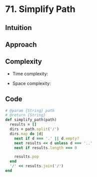 # 71. Simplify Path

## Intuition

## Approach
<!-- Describe your approach to solving the problem. -->

## Complexity

- Time complexity:
<!-- Add your time complexity here, e.g. $$O(n)$$ -->

- Space complexity:
<!-- Add your space complexity here, e.g. $$O(n)$$ -->

## Code

```ruby
# @param {String} path
# @return {String}
def simplify_path(path)
  results = []
  dirs = path.split('/')
  dirs.map do |d|
    next if d === '.' || d.empty?
    next results << d unless d === '..'
    next if results.length === 0

    results.pop
  end
  '/' << results.join('/')
end
```
